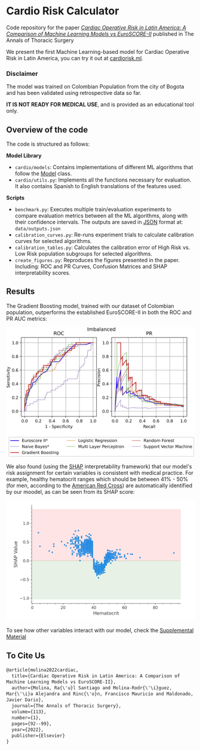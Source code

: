 # Cardio Risk Calculator
Code repository for the paper [_Cardiac Operative Risk in Latin America: A Comparison of Machine Learning Models vs EuroSCORE-II_](https://www.sciencedirect.com/science/article/pii/S0003497521004483) published in The Annals of Thoracic Surgery

We present the first Machine Learning-based model for Cardiac Operative Risk in Latin America, you can try it out at [cardiorisk.ml](https://cardiorisk.ml).

### Disclaimer ###

The model was trained on Colombian Population from the city of Bogota and has been validated using retrospective data so far.

**IT IS NOT READY FOR MEDICAL USE**, and is provided as an educational tool only.


## Overview of the code

The code is structured as follows:

**Model Library**

* `cardio/models`: Contains implementations of different ML algorithms that follow the [Model](https://github.com/santiag0m/cardio/blob/db891e54ec88338aa14f49226ea6531ae59b9e39/cardio/models/model.py#L10) class.
* `cardio/utils.py`: Implements all the functions necessary for evaluation. It also contains Spanish to English translations of the features used. 

**Scripts**
* `benchmark.py`: Executes multiple train/evaluation experiments to compare evaluation metrics between all the ML algorithms, along with their confidence intervals. The outputs are saved in [JSON](https://www.json.org/json-en.html) format at: `data/outputs.json`
* `calibration_curves.py`: Re-runs experiment trials to calculate calibration curves for selected algorithms.
* `calibration_tables.py`: Calculates the calibration error of High Risk vs. Low Risk population subgroups for selected algorithms.
* `create_figures.py`: Reproduces the figures presented in the paper. Including: ROC and PR Curves, Confusion Matrices and SHAP interpretability scores.

## Results

The Gradient Boosting model, trained with our dataset of Colombian population, outperforms the established EuroSCORE-II in both the ROC and PR AUC metrics:

<p align="center">
  <img src="https://raw.githubusercontent.com/santiag0m/cardio/master/assets/roc_pr_results.jpg">
</p>

We also found (using the [SHAP](https://github.com/slundberg/shap) interpretability framework) that our model's risk assignment for certain variables is consistent with medical practice.
For example, healthy hematocrit ranges which should be between 41% - 50% (for men, according to the [American Red Cross](https://web.archive.org/web/20220508164156/https://www.redcrossblood.org/donate-blood/dlp/hematocrit.html)) 
are automatically identified by our moodel, as can be seen from its SHAP score:


<p align="center">
  <img width=512px src="https://raw.githubusercontent.com/santiag0m/cardio/master/assets/hematocrit_shap.PNG">
</p>

To see how other variables interact with our model, check the [Supplemental Material](https://ars.els-cdn.com/content/image/1-s2.0-S0003497521004483-mmc2.pdf)

## To Cite Us

```
@article{molina2022cardiac,
  title={Cardiac Operative Risk in Latin America: A Comparison of Machine Learning Models vs EuroSCORE-II},
  author={Molina, Ra{\'u}l Santiago and Molina-Rodr{\'\i}guez, Mar{\'\i}a Alejandra and Rinc{\'o}n, Francisco Mauricio and Maldonado, Javier Dario},
  journal={The Annals of Thoracic Surgery},
  volume={113},
  number={1},
  pages={92--99},
  year={2022},
  publisher={Elsevier}
}
```
